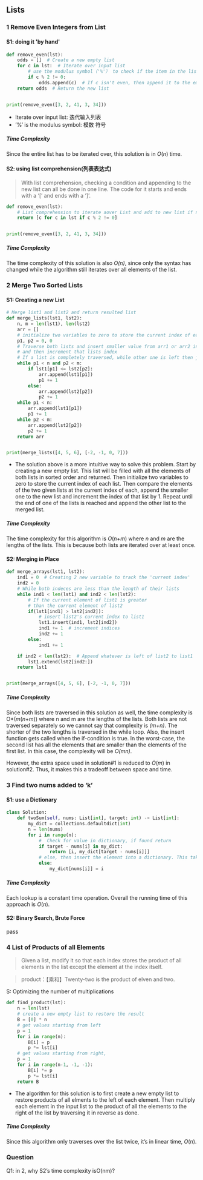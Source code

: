 ## Lists

### 1 Remove Even Integers from List

#### S1: doing it 'by hand'

```python
def remove_even(lst):
    odds = []  # Create a new empty list
    for c in lst:  # Iterate over input list
        # use the modulus symbol（'%'） to check if the item in the list is NOT even
        if c % 2 != 0:
            odds.append(c)  # If c isn't even, then append it to the empty list
    return odds  # Return the new list


print(remove_even([3, 2, 41, 3, 34]))
```

- Iterate over input list: 迭代输入列表
- ’%’ is the modulus symbol: 模数 符号

##### Time Complexity

Since the entire list has to be iterated over, this solution is in *O*(*n*) time.



#### S2: using list comprehension(列表表达式)

> With list comprehension, checking a condition and appending to the new list can all be done in one line. The code for it starts and ends with a ‘[’ and ends with a ‘]’.

```python
def remove_even(lst):
    # List comprehension to iterate aover List and add to new list if not even
	return [c for c in lst if c % 2 != 0]


print(remove_even([3, 2, 41, 3, 34]))
```

##### Time Complexity

The time complexity of this solution is also *O(n)*, since only the syntax has changed while the algorithm still iterates over all elements of the list.



### 2 Merge Two Sorted Lists

#### S1: Creating a new List

```python
# Merge list1 and list2 and return resulted list
def merge_lists(lst1, lst2):
    n, m = len(lst1), len(lst2)
    arr = []
    # initialize two variables to zero to store the current index of each list
    p1, p2 = 0, 0  
    # Traverse both lists and insert smaller value from arr1 or arr2 into result list,
    # and then increment that lists index
    # If a list is completely traversed, while other one is left then just copy all the remaining elements into result list
    while p1 < n and p2 < m:
        if lst1[p1] <= lst2[p2]:
            arr.append(lst1[p1])
            p1 += 1
        else:
            arr.append(lst2[p2])
            p2 += 1
    while p1 < n:
        arr.append(lst1[p1])
        p1 += 1
    while p2 < m:
        arr.append(lst2[p2])
        p2 += 1
    return arr


print(merge_lists([4, 5, 6], [-2, -1, 0, 7]))
```

- The solution above is a more intuitive way to solve this problem. Start by creating a new empty list. This list will be filled with all the elements of both lists in sorted order and returned. Then initialize two variables to zero to store the current index of each list. Then compare the elements of the two given lists at the current index of each, append the smaller one to the new list and increment the index of that list by 1. Repeat until the end of one of the lists is reached and append the other list to the merged list.

##### Time Complexity

The time complexity for this algorithm is *O*(*n*+*m*) where *n* and *m* are the lengths of the lists. This is because both lists are iterated over at least once.



#### S2: Merging in Place

```python
def merge_arrays(lst1, lst2):
    ind1 = 0  # Creating 2 new variable to track the 'current index'
    ind2 = 0
    # While both indeces are less than the length of their lists
    while ind1 < len(lst1) and ind2 < len(lst2):
        # If the current element of list1 is greater
        # than the current element of list2
        if(lst1[ind1] > lst2[ind2]):
            # insert list2's current index to list1
            lst1.insert(ind1, lst2[ind2])
            ind1 += 1  # increment indices
            ind2 += 1
        else:
            ind1 += 1

    if ind2 < len(lst2):  # Append whatever is left of list2 to list1
        lst1.extend(lst2[ind2:])
    return lst1


print(merge_arrays([4, 5, 6], [-2, -1, 0, 7]))
```

##### Time Complexity

Since both lists are traversed in this solution as well, the time complexity is O*(*m*(*n*+*m*)) where n and m are the lengths of the lists. Both lists are not traversed separately so we cannot say that complexity is *(m+n)*. The shorter of the two lengths is traversed in the while loop. Also, the insert function gets called when the if-condition is true. In the worst-case, the second list has all the elements that are smaller than the elements of the first list. In this case, the complexity will be *O(mn)*.

However, the extra space used in solution#1 is reduced to *O*(*m*) in solution#2. Thus, it makes this a tradeoff between space and time.



### 3 Find two nums added to ‘k’

#### S1: use a Dictionary

```python
class Solution:
    def twoSum(self, nums: List[int], target: int) -> List[int]:
        my_dict = collections.defaultdict(int)
        n = len(nums)
        for i in range(n):
            #  Check for value in dictionary, if found return 
            if target - nums[i] in my_dict:   
                return [i, my_dict[target - nums[i]]]
            # else, then insert the element into a dictionary. This takes O(1) as constant time insertion.
            else:
                my_dict[nums[i]] = i
```

##### Time Complexity

Each lookup is a constant time operation. Overall the running time of this approach is *O*(*n*).



#### S2: Binary Search, Brute Force

pass



### 4 List of Products of all Elements

> Given a list, modify it so that each index stores the product of all elements in the list except the element at the index itself.

> product：【乘和】Twenty-two is the product of elven and two. 

S: Optimizing the number of multiplications

```python
def find_product(lst):
    n = len(lst)
    # create a new empty list to restore the result
    B = [0] * n
    # get values starting from left
    p = 1
    for i in range(n):
        B[i] = p
        p *= lst[i]
    # get values starting from right,
    p = 1 
    for i in range(n-1, -1, -1):
        B[i] *= p
        p *= lst[i]
    return B
```

- The algorithm for this solution is to first create a new empty list to restore products of  all  elments to the left of each element. Then multiply each element in the input list to the product of all the elements to the right of the list by traversing it in reverse as done.



##### Time Complexity

Since this algorithm only traverses over the list twice, it’s in linear time, *O*(*n*).



### Question

Q1: in 2, why S2’s time complexity isO(nm)?

